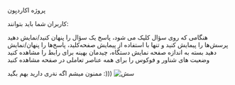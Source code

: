 پروژه اکاردیِون 

کاربران شما باید بتوانند:

هنگامی که روی سؤال کلیک می شود، پاسخ یک سؤال را پنهان کنید/نمایش دهید
پرسش‌ها را پیمایش کنید و تنها با استفاده از پیمایش صفحه‌کلید، پاسخ‌ها را پنهان/نمایش دهید
بسته به اندازه صفحه نمایش دستگاه، چیدمان بهینه برای رابط را مشاهده کنید
وضعیت های شناور و فوکوس را برای همه عناصر تعاملی در صفحه مشاهده کنید

ممنون میشم اگه نةری دارید بهم بگید :)))
![سش](https://github.com/Mstrman4/faq/assets/88909029/6e1733b6-15c9-4291-94aa-1666c4b9ad7c)

